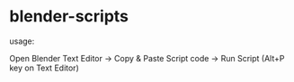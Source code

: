 # blender-scripts

usage:

Open Blender Text Editor
-> Copy & Paste Script code
-> Run Script (Alt+P key on Text Editor)



